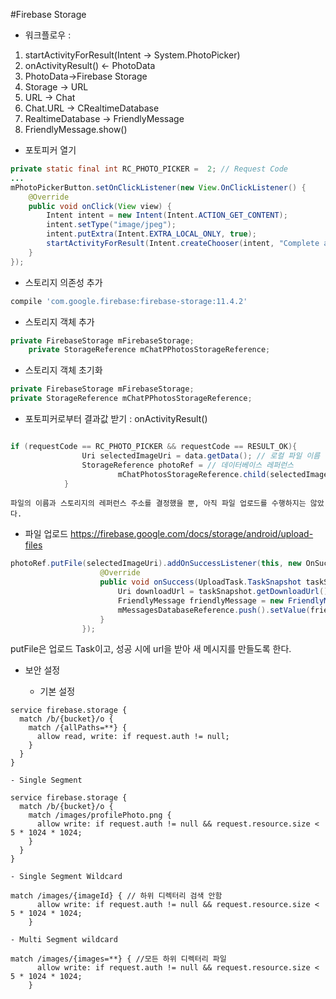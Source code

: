 #Firebase Storage

* 워크플로우 :
1. startActivityForResult(Intent -> System.PhotoPicker)
2. onActivityResult() <- PhotoData
3. PhotoData->Firebase Storage
4. Storage -> URL
5. URL -> Chat
6. Chat.URL -> CRealtimeDatabase
7. RealtimeDatabase -> FriendlyMessage
8. FriendlyMessage.show()

* 포토피커 열기
```java
private static final int RC_PHOTO_PICKER =  2; // Request Code
...
mPhotoPickerButton.setOnClickListener(new View.OnClickListener() {
    @Override
    public void onClick(View view) {
        Intent intent = new Intent(Intent.ACTION_GET_CONTENT);
        intent.setType("image/jpeg");
        intent.putExtra(Intent.EXTRA_LOCAL_ONLY, true);
        startActivityForResult(Intent.createChooser(intent, "Complete action using"), RC_PHOTO_PICKER);
    }
});
```
* 스토리지 의존성 추가
```gradle
compile 'com.google.firebase:firebase-storage:11.4.2'
```
* 스토리지 객체 추가
```java
private FirebaseStorage mFirebaseStorage;
    private StorageReference mChatPPhotosStorageReference;
```
* 스토리지 객체 초기화
```java
private FirebaseStorage mFirebaseStorage;
private StorageReference mChatPPhotosStorageReference;
```

* 포토피커로부터 결과값 받기 : onActivityResult()

```java

if (requestCode == RC_PHOTO_PICKER && requestCode == RESULT_OK){
                Uri selectedImageUri = data.getData(); // 로컬 파일 이름
                StorageReference photoRef = // 데이터베이스 레퍼런스
                        mChatPhotosStorageReference.child(selectedImageUri.getLastPathSegment()); // 파일 이름
            }
```
    파일의 이름과 스토리지의 레퍼런스 주소를 결정했을 뿐, 아직 파일 업로드를 수행하지는 않았다.

* 파일 업로드
https://firebase.google.com/docs/storage/android/upload-files

```java
photoRef.putFile(selectedImageUri).addOnSuccessListener(this, new OnSuccessListener<UploadTask.TaskSnapshot>() {
                    @Override
                    public void onSuccess(UploadTask.TaskSnapshot taskSnapshot) {
                        Uri downloadUrl = taskSnapshot.getDownloadUrl();
                        FriendlyMessage friendlyMessage = new FriendlyMessage(null, mUsername, downloadUrl.toString());
                        mMessagesDatabaseReference.push().setValue(friendlyMessage);
                    }
                });
```

putFile은 업로드 Task이고, 성공 시에 url을 받아 새 메시지를 만들도록 한다.

* 보안 설정

    - 기본 설정
```
service firebase.storage {
  match /b/{bucket}/o {
    match /{allPaths=**} {
      allow read, write: if request.auth != null;
    }
  }
}
```

    - Single Segment
```
service firebase.storage {
  match /b/{bucket}/o {
    match /images/profilePhoto.png {
      allow write: if request.auth != null && request.resource.size < 5 * 1024 * 1024;
    }
  }
}
```

    - Single Segment Wildcard
```
match /images/{imageId} { // 하위 디렉터리 검색 안함
      allow write: if request.auth != null && request.resource.size < 5 * 1024 * 1024;
    }
```

    - Multi Segment wildcard
```
match /images/{images=**} { //모든 하위 디렉터리 파일
      allow write: if request.auth != null && request.resource.size < 5 * 1024 * 1024;
    }
```